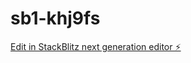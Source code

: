 # sb1-khj9fs

[Edit in StackBlitz next generation editor ⚡️](https://stackblitz.com/~/github.com/Luykin/sb1-khj9fs)
